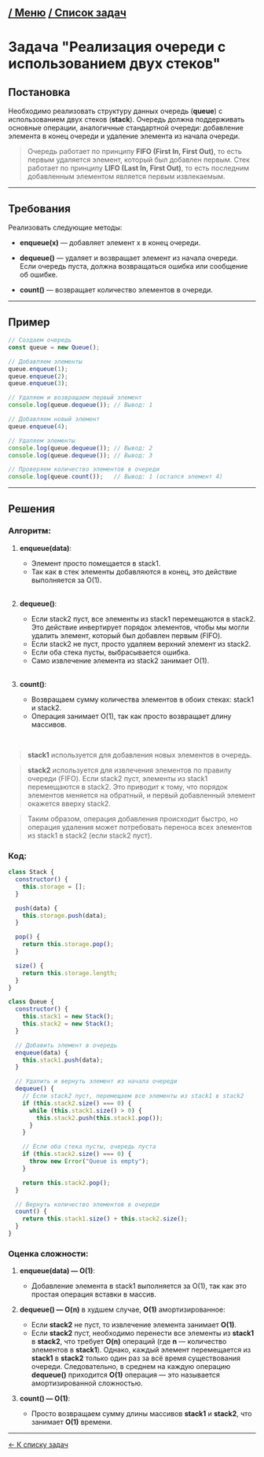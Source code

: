 

[/ Меню](https://github.com/samatakaya1/Interview-material/blob/main/README.md)   [/ Список задач](https://github.com/samatakaya1/Interview-material/blob/main/problems/problems.md)
---
# Задача "Реализация очереди с использованием двух стеков"


## Постановка

Необходимо реализовать структуру данных очередь (**queue**) с использованием двух стеков (**stack**). Очередь должна поддерживать основные операции, аналогичные стандартной очереди: добавление элемента в конец очереди и удаление элемента из начала очереди.

> Очередь работает по принципу **FIFO (First In, First Out)**, то есть первым удаляется элемент, который был добавлен первым. Стек работает по принципу **LIFO (Last In, First Out)**, то есть последним добавленным элементом является первым извлекаемым.
> 
---

## Требования
Реализовать следующие методы:
- **enqueue(x)** — добавляет элемент x в конец очереди.

- **dequeue()** — удаляет и возвращает элемент из начала очереди.
    Если очередь пуста, должна возвращаться ошибка или сообщение об ошибке.

- **count()** — возвращает количество элементов в очереди.


---

## Пример
```js
// Создаем очередь
const queue = new Queue();

// Добавляем элементы
queue.enqueue(1);
queue.enqueue(2);
queue.enqueue(3);

// Удаляем и возвращаем первый элемент
console.log(queue.dequeue()); // Вывод: 1

// Добавляем новый элемент
queue.enqueue(4);

// Удаляем элементы
console.log(queue.dequeue()); // Вывод: 2
console.log(queue.dequeue()); // Вывод: 3

// Проверяем количество элементов в очереди
console.log(queue.count());   // Вывод: 1 (остался элемент 4)
```

---

## Решения

### Алгоритм:

1. **enqueue(data)**:
    - Элемент просто помещается в stack1.
    - Так как в стек элементы добавляются в конец, это действие выполняется за O(1).

    <br/>

2. **dequeue()**:
    - Если stack2 пуст, все элементы из stack1 перемещаются в stack2. Это действие инвертирует порядок элементов, чтобы мы могли удалить элемент, который был добавлен первым (FIFO).
    - Если stack2 не пуст, просто удаляем верхний элемент из stack2.
    - Если оба стека пусты, выбрасывается ошибка.
    - Само извлечение элемента из stack2 занимает O(1).

    <br/>

3. **count()**:
    - Возвращаем сумму количества элементов в обоих стеках: stack1 и stack2.
    - Операция занимает O(1), так как просто возвращает длину массивов.
  
<br/>

> **stack1** используется для добавления новых элементов в очередь.

> **stack2** используется для извлечения элементов по правилу очереди (FIFO). Если stack2 пуст, элементы из stack1 перемещаются в stack2. Это приводит к тому, что порядок элементов меняется на обратный, и первый добавленный элемент окажется вверху stack2.

> Таким образом, операция добавления происходит быстро, но операция удаления может потребовать переноса всех элементов из stack1 в stack2 (если stack2 пуст).

### Код: 

```js
class Stack {
  constructor() {
    this.storage = [];
  }

  push(data) {
    this.storage.push(data);
  }

  pop() {
    return this.storage.pop();
  }

  size() {
    return this.storage.length;
  }
}

class Queue {
  constructor() {
    this.stack1 = new Stack();
    this.stack2 = new Stack();
  }

  // Добавить элемент в очередь
  enqueue(data) {
    this.stack1.push(data);
  }

  // Удалить и вернуть элемент из начала очереди
  dequeue() {
    // Если stack2 пуст, перемещаем все элементы из stack1 в stack2
    if (this.stack2.size() === 0) {
      while (this.stack1.size() > 0) {
        this.stack2.push(this.stack1.pop());
      }
    }

    // Если оба стека пусты, очередь пуста
    if (this.stack2.size() === 0) {
      throw new Error("Queue is empty");
    }

    return this.stack2.pop();
  }

  // Вернуть количество элементов в очереди
  count() {
    return this.stack1.size() + this.stack2.size();
  }
}
```

### Оценка сложности:

1. **enqueue(data) — O(1)**:
   - Добавление элемента в stack1 выполняется за O(1), так как это простая операция вставки в массив. 

2. **dequeue() — O(n)** в худшем случае, **O(1)** амортизированное:
   - Если **stack2** не пуст, то извлечение элемента занимает **O(1)**.
   - Если **stack2** пуст, необходимо перенести все элементы из **stack1** в **stack2**, что требует **O(n)** операций (где **n** — количество элементов в **stack1**).
   Однако, каждый элемент перемещается из **stack1** в **stack2** только один раз за всё время существования очереди. 
   Следовательно, в среднем на каждую операцию **dequeue()** приходится **O(1)** операция — это называется амортизированной сложностью.

3. **count() — O(1)**:
    - Просто возвращаем сумму длины массивов **stack1** и **stack2**, что занимает **O(1)** времени.

---
[<- К списку задач](https://github.com/samatakaya1/Interview-material/blob/main/problems/problems.md)
